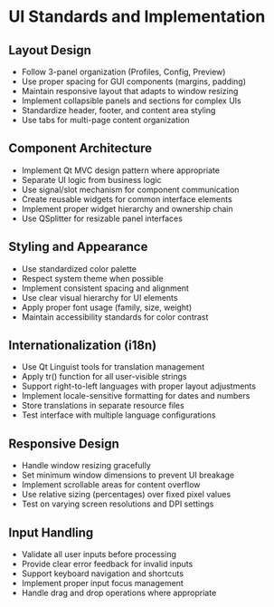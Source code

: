 # UI Standards and Implementation

## Layout Design

- Follow 3-panel organization (Profiles, Config, Preview)
- Use proper spacing for GUI components (margins, padding)
- Maintain responsive layout that adapts to window resizing
- Implement collapsible panels and sections for complex UIs
- Standardize header, footer, and content area styling
- Use tabs for multi-page content organization

## Component Architecture

- Implement Qt MVC design pattern where appropriate
- Separate UI logic from business logic
- Use signal/slot mechanism for component communication
- Create reusable widgets for common interface elements
- Implement proper widget hierarchy and ownership chain
- Use QSplitter for resizable panel interfaces

## Styling and Appearance

- Use standardized color palette
- Respect system theme when possible
- Implement consistent spacing and alignment
- Use clear visual hierarchy for UI elements
- Apply proper font usage (family, size, weight)
- Maintain accessibility standards for color contrast

## Internationalization (i18n)

- Use Qt Linguist tools for translation management
- Apply tr() function for all user-visible strings
- Support right-to-left languages with proper layout adjustments
- Implement locale-sensitive formatting for dates and numbers
- Store translations in separate resource files
- Test interface with multiple language configurations

## Responsive Design

- Handle window resizing gracefully
- Set minimum window dimensions to prevent UI breakage
- Implement scrollable areas for content overflow
- Use relative sizing (percentages) over fixed pixel values
- Test on varying screen resolutions and DPI settings

## Input Handling

- Validate all user inputs before processing
- Provide clear error feedback for invalid inputs
- Support keyboard navigation and shortcuts
- Implement proper input focus management
- Handle drag and drop operations where appropriate
